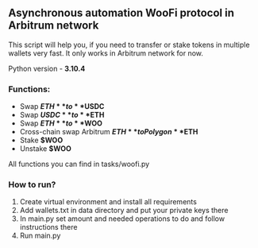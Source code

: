 ## Asynchronous automation WooFi protocol in Arbitrum network

This script will help you, if you need to transfer or stake tokens in multiple wallets very fast.
It only works in Arbitrum network for now.

Python version - **3.10.4**
### Functions:
- Swap **$ETH** to **$USDC**
- Swap **$USDC** to **$ETH**
- Swap **$ETH** to **$WOO**
- Cross-chain swap Arbitrum **$ETH** to Polygon **$ETH**
- Stake **$WOO**
- Unstake **$WOO**

All functions you can find in tasks/woofi.py

### How to run?
1. Create virtual environment and install all requirements
2. Add wallets.txt in data directory and put your private keys there
3. In main.py set amount and needed operations to do and follow instructions there
4. Run main.py